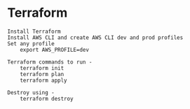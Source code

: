 # Terraform

    Install Terraform
    Install AWS CLI and create AWS CLI dev and prod profiles
    Set any profile
        export AWS_PROFILE=dev

    Terraform commands to run - 	
        terraform init
        terraform plan
        terraform apply

    Destroy using - 
        terraform destroy
